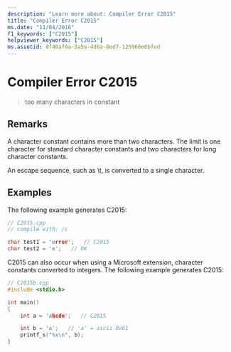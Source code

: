 ```yaml
---
description: "Learn more about: Compiler Error C2015"
title: "Compiler Error C2015"
ms.date: "11/04/2016"
f1_keywords: ["C2015"]
helpviewer_keywords: ["C2015"]
ms.assetid: 8f40af0a-3a5a-4d6a-8ed7-125966e6bfed
---
```

# Compiler Error C2015

> too many characters in constant

## Remarks

A character constant contains more than two characters. The limit is one character for standard character constants and two characters for long character constants.

An escape sequence, such as \t, is converted to a single character.

## Examples

The following example generates C2015:

```cpp
// C2015.cpp
// compile with: /c

char test1 = 'error';   // C2015
char test2 = 'e';   // OK
```

C2015 can also occur when using a Microsoft extension, character constants converted to integers.  The following example generates C2015:

```cpp
// C2015b.cpp
#include <stdio.h>

int main()
{
    int a = 'abcde';   // C2015

    int b = 'a';   // 'a' = ascii 0x61
    printf_s("%x\n", b);
}
```
